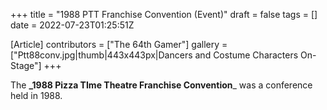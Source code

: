 +++
title = "1988 PTT Franchise Convention (Event)"
draft = false
tags = []
date = 2022-07-23T01:25:51Z

[Article]
contributors = ["The 64th Gamer"]
gallery = ["Ptt88conv.jpg|thumb|443x443px|Dancers and Costume Characters On-Stage"]
+++

The **_1988 Pizza TIme Theatre Franchise Convention**_ was a conference held in 1988.